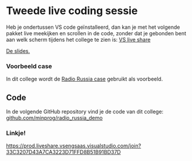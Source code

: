 # Tweede live coding sessie

Heb je ondertussen VS code geïnstalleerd, dan kan je met het volgende pakket live meekijken en scrollen in de code, zonder dat je gebonden bent aan welk scherm tijdens het college te zien is: [VS live share](https://marketplace.visualstudio.com/items?itemName=MS-vsliveshare.vsliveshare-pack)

[De slides.](AlgoritmenenHeuristieken_college6.pdf)

### Voorbeeld case

In dit college wordt de [Radio Russia case](/cases/radio-russia) gebruikt als voorbeeld.

## Code

In de volgende GitHub repository vind je de code van dit college: [github.com/minprog/radio_russia_demo](https://github.com/minprog/radio_russia_demo/tree/college_2)

### Linkje!

<https://prod.liveshare.vsengsaas.visualstudio.com/join?33C3207D43A7CA3223D71FFD8B51B91BD37D>
